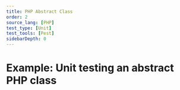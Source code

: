 ```yaml
---
title: PHP Abstract Class
order: 2
source_lang: [PHP]
test_type: [Unit]
test_tools: [Pest]
sidebarDepth: 0
---
```


# Example: Unit testing an abstract PHP class